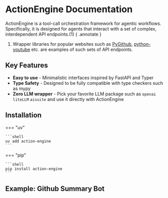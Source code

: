 # ActionEngine Documentation

ActionEngine is a tool-call orchestration framework for agentic workflows. Specifically, it is designed for agents that interact with a set of complex, interdependent API endpoints.(1)
{ .annotate }

1.  Wrapper libraries for popular websites such as [PyGithub](https://github.com/PyGithub/PyGithub), [python-youtube](https://github.com/sns-sdks/python-youtube) etc. are examples of such sets of API endpoints.

## Key Features
* **Easy to use** - Minimalistic interfaces inspired by FastAPI and Typer
* **Type Safety** - Designed to be fully compatible with type checkers such as mypy
* **Zero LLM wrapper** - Pick your favorite LLM package such as `openai` `liteLLM` `aisuite` and use it directly with ActionEngine

## Installation

=== "uv"

    ```shell
    uv add action-engine
    ```

=== "pip"

    ```shell
    pip install action-engine
    ```

## Example: Github Summary Bot
    
```python
